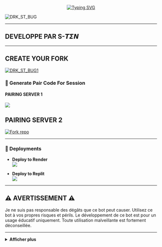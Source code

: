 <p align="center">
  <a href="https://git.io/typing-svg">
    <img src="https://readme-typing-svg.demolab.com?font=EB+Garamond&weight=800&size=28&duration=4000&pause=1000&random=false&width=435&lines=+:DRK_ST_BUG;WHATSAPP+CRASH+x+BUG+BOT;DEVELOPPER+PAR+𝙎-𝙏𝞢𝞜" alt="Typing SVG" />
  </a>
</p>

![DRK_ST_BUG](https://telegra.ph/file/e6a6d6fe8675c96a3bcb8.jpg)

---

## DEVELOPPE PAR S-𝙏𝞢𝞜

---
## CREATE YOUR FORK
<a href="https://github.com/DRK-S-TEN/DRK_ST_BUG1/fork"><img title="DRK_ST_BUG1" src="https://img.shields.io/badge/FORK-DRK_ST_BUG1-red?color=red&style=for-the-badge&logo=stackshare"></a>


### 🔐 Generate Pair Code For Session

#### PAIRING SERVER 1
<a href="https://drk-tech-1.onrender.com/">
  <img src="https://img.shields.io/badge/Pairing%20Code%20Server%201-green?style=for-the-badge"/>
</a>

## PAIRING SERVER 2

<a href='https://replit.com/@stennumber/DRk-SESSIONS-2?s=app' target="_blank"><img alt='Fork repo' src='https://img.shields.io/badge/PAIRING CODE-2-green?style=for-the-badge&logo=opencv&logoColor=white'/></a>

---

### 📢 Deployments

- **Deploy to Render**  
  <img src="https://img.shields.io/badge/Deploy%20to%20Render-blue?style=for-the-badge&logo=render"/>

- **Deploy to Replit**  
  <img src="https://img.shields.io/badge/Deploy%20to%20Replit-orange?style=for-the-badge&logo=replit"/>

---

## ⚠️ AVERTISSEMENT ⚠️

Je ne suis pas responsable des dégâts que ce bot peut causer. Utilisez ce bot à vos propres risques et périls. Le développement de ce bot est pour un usage éducatif uniquement. Toute utilisation malveillante est fortement déconseillée.

---

<details>
  <summary><strong>Afficher plus</strong></summary>

## 💀 DRK_ST_TECH 🤖
INSPIRÉ DE VENOM, TOGE, ETC.
<video src="https://telegra.ph/file/e78bd6952fd572b9d281a.mp4" controls></video>

---

## Développeur 💀

<a href="https://github.com/DRK-S-TEN">
  <img src="https://github.com/DRK-S-TEN.png" width="200" height="200" alt="DRK-S-TEN"/>
</a>
<p align="center"><strong>DRK-S-TEN</strong></p>

---

## Contributeurs 🤝

<a href="https://github.com/toge012345">
  <img src="https://github.com/toge012345.png" width="200" height="200" alt="toge012345"/>
</a>
<p align="center"><strong>toge012345</strong></p>

<a href="https://github.com/DRK-st">
  <img src="https://github.com/DRK-st.png" width="200" height="200" alt="DRK-st"/>
</a>
<p align="center"><strong>DRK-st</strong></p>

---

## DEPLOYEMENT SUR GITHUB 

```yaml
name: Node.js CI

on:
  push:
    branches:
      - main
  pull_request:
    branches:
      - main
  schedule:
    - cron: '0 */6 * * *'  # Relance toutes les 6 heures

jobs:
  build:

    runs-on: ubuntu-latest

    strategy:
      matrix:
        node-version: [20.x]

    steps:
    - name: Checkout repository
      uses: actions/checkout@v3

    - name: Set up Node.js
      uses: actions/setup-node@v3
      with:
        node-version: ${{ matrix.node-version }}

    - name: Install dependencies
      run: npm install

    - name: Install FFmpeg
      run: sudo apt-get install -y ffmpeg

    - name: Start application with timeout
      run: |
        timeout 21590s npm start  # Limite l'exécution à 5h 59m 50s

    - name: Save state (Optional)
      run: |
        ./save_state.sh

